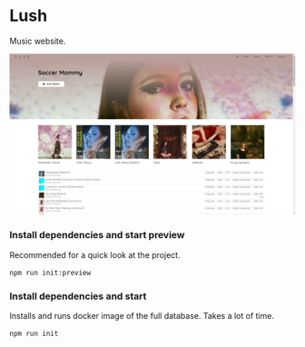 # Lush

Music website.

![Page of artist Soccer Mommy](/screenshots/artist.png)

### Install dependencies and start preview

Recommended for a quick look at the project.

```sh
npm run init:preview
```

### Install dependencies and start

Installs and runs docker image of the full database. Takes a lot of time.

```sh
npm run init
```
